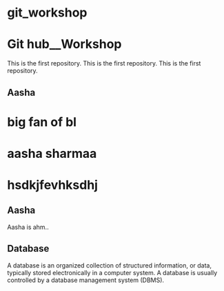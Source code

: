 # git_workshop
# Git hub__Workshop
This is the first repository.
This is the first repository.
This is the first repository.

## Aasha
# big fan of bl
# aasha sharmaa

# hsdkjfevhksdhj

## Aasha 
Aasha is ahm..

## Database
A database is an organized collection of structured information, or data, typically stored electronically in a computer system. A database is usually controlled by a database management system (DBMS).